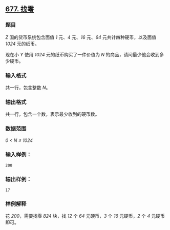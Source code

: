 ## [677. 找零](https://www.acwing.com/problem/content/679/)

### 题目

*Z* 国的货币系统包含面值 *1* 元、*4* 元、*16* 元、*64* 元共计四种硬币，以及面值 *1024* 元的纸币。

现在小 *Y* 使用 *1024* 元的纸币购买了一件价值为 *N* 的商品，请问最少他会收到多少硬币。

### 输入格式

共一行，包含整数 *N*。

### 输出格式

共一行，包含一个数，表示最少收到的硬币数。

### 数据范围

*0 < N ≤ 1024*

### 输入样例：

```
200
```

### 输出样例：

```
17
```

### 样例解释

花 *200*，需要找零 *824* 块，找 *12* 个 *64* 元硬币，*3* 个 *16* 元硬币，*2* 个 *4* 元硬币即可。
